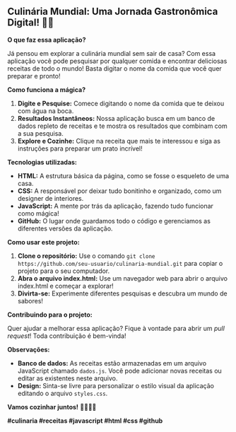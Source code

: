 ## Culinária Mundial: Uma Jornada Gastronômica Digital! 🧑‍🍳

**O que faz essa aplicação?**

Já pensou em explorar a culinária mundial sem sair de casa? Com essa aplicação você pode pesquisar por qualquer comida e encontrar deliciosas receitas de todo o mundo! Basta digitar o nome da comida que você quer preparar e pronto! 

**Como funciona a mágica?**

1. **Digite e Pesquise:** Comece digitando o nome da comida que te deixou com água na boca. 
2. **Resultados Instantâneos:** Nossa aplicação busca em um banco de dados repleto de receitas e te mostra os resultados que combinam com a sua pesquisa.
3. **Explore e Cozinhe:** Clique na receita que mais te interessou e siga as instruções para preparar um prato incrível!

**Tecnologias utilizadas:**

* **HTML:** A estrutura básica da página, como se fosse o esqueleto de uma casa.
* **CSS:** A responsável por deixar tudo bonitinho e organizado, como um designer de interiores.
* **JavaScript:** A mente por trás da aplicação, fazendo tudo funcionar como mágica!
* **GitHub:** O lugar onde guardamos todo o código e gerenciamos as diferentes versões da aplicação.

**Como usar este projeto:**

1. **Clone o repositório:** Use o comando `git clone https://github.com/seu-usuario/culinaria-mundial.git` para copiar o projeto para o seu computador.
2. **Abra o arquivo index.html:** Use um navegador web para abrir o arquivo index.html e começar a explorar!
3. **Divirta-se:** Experimente diferentes pesquisas e descubra um mundo de sabores!

**Contribuindo para o projeto:**

Quer ajudar a melhorar essa aplicação? Fique à vontade para abrir um *pull request*! Toda contribuição é bem-vinda! 

**Observações:**

* **Banco de dados:** As receitas estão armazenadas em um arquivo JavaScript chamado `dados.js`. Você pode adicionar novas receitas ou editar as existentes neste arquivo.
* **Design:** Sinta-se livre para personalizar o estilo visual da aplicação editando o arquivo `styles.css`.

**Vamos cozinhar juntos!** 👨‍🍳👩‍🍳

**#culinaria #receitas #javascript #html #css #github**
